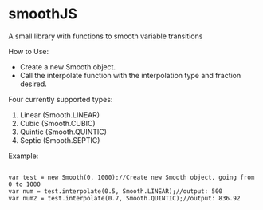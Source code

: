 # smoothJS
A small library with functions to smooth variable transitions

How to Use:
- Create a new Smooth object.
- Call the interpolate function with the interpolation type and fraction desired.

Four currently supported types:
  1. Linear (Smooth.LINEAR)
  2. Cubic (Smooth.CUBIC)
  3. Quintic (Smooth.QUINTIC)
  4. Septic (Smooth.SEPTIC)

Example:
```

var test = new Smooth(0, 1000);//Create new Smooth object, going from 0 to 1000
var num = test.interpolate(0.5, Smooth.LINEAR);//output: 500
var num2 = test.interpolate(0.7, Smooth.QUINTIC);//output: 836.92

```
